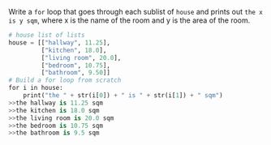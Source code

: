 Write a `for` loop that goes through each sublist of `house` and prints out `the x is y sqm`, where x is the name of the room and y is the area of the room.
```Python
# house list of lists
house = [["hallway", 11.25], 
         ["kitchen", 18.0], 
         ["living room", 20.0], 
         ["bedroom", 10.75], 
         ["bathroom", 9.50]]
# Build a for loop from scratch
for i in house:
    print("the " + str(i[0]) + " is " + str(i[1]) + " sqm")
>>the hallway is 11.25 sqm 
>>the kitchen is 18.0 sqm 
>>the living room is 20.0 sqm 
>>the bedroom is 10.75 sqm 
>>the bathroom is 9.5 sqm
```
